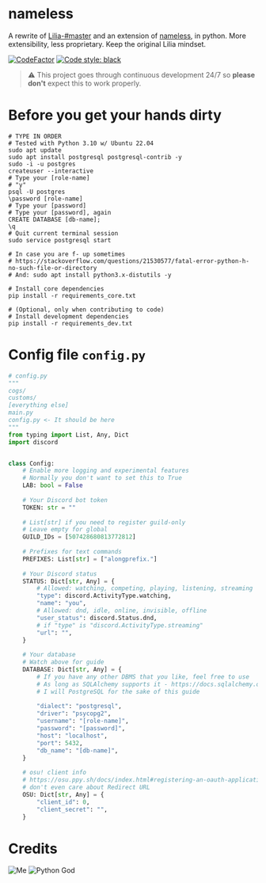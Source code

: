 # nameless

A rewrite of [Lilia-#master](https://github.com/Lilia-Workshop/Lilia/tree/master) and an extension
of [nameless](https://github.com/FoxeiZ/nameless), in python. More extensibility, less proprietary. Keep the original
Lilia mindset.

[![CodeFactor](https://www.codefactor.io/repository/github/lilia-workshop/lilia/badge/new)](https://www.codefactor.io/repository/github/lilia-workshop/lilia/overview/new)
[![Code style: black](https://img.shields.io/badge/code%20style-black-000000.svg)](https://github.com/psf/black)

> ⚠️ This project goes through continuous development 24/7 so **please don't** expect this to work properly.

# Before you get your hands dirty

```shell
# TYPE IN ORDER
# Tested with Python 3.10 w/ Ubuntu 22.04
sudo apt update
sudo apt install postgresql postgresql-contrib -y
sudo -i -u postgres
createuser --interactive
# Type your [role-name]
# "y"
psql -U postgres
\password [role-name]
# Type your [password]
# Type your [password], again
CREATE DATABASE [db-name];
\q
# Quit current terminal session
sudo service postgresql start

# In case you are f- up sometimes
# https://stackoverflow.com/questions/21530577/fatal-error-python-h-no-such-file-or-directory
# And: sudo apt install python3.x-distutils -y

# Install core dependencies
pip install -r requirements_core.txt

# (Optional, only when contributing to code)
# Install development dependencies
pip install -r requirements_dev.txt 
```

# Config file `config.py`

```python
# config.py
"""
cogs/
customs/
[everything else]
main.py
config.py <- It should be here
"""
from typing import List, Any, Dict
import discord


class Config:
    # Enable more logging and experimental features
    # Normally you don't want to set this to True
    LAB: bool = False
    
    # Your Discord bot token
    TOKEN: str = ""
    
    # List[str] if you need to register guild-only
    # Leave empty for global
    GUILD_IDs = [507428680813772812]
    
    # Prefixes for text commands
    PREFIXES: List[str] = ["alongprefix."]
    
    # Your Discord status
    STATUS: Dict[str, Any] = {
        # Allowed: watching, competing, playing, listening, streaming
        "type": discord.ActivityType.watching,
        "name": "you",
        # Allowed: dnd, idle, online, invisible, offline
        "user_status": discord.Status.dnd,
        # if "type" is "discord.ActivityType.streaming"
        "url": "",
    }
    
    # Your database
    # Watch above for guide
    DATABASE: Dict[str, Any] = {
        # If you have any other DBMS that you like, feel free to use
        # As long as SQLAlchemy supports it - https://docs.sqlalchemy.org/en/14/core/engines.html
        # I will PostgreSQL for the sake of this guide
        
        "dialect": "postgresql",
        "driver": "psycopg2",
        "username": "[role-name]",
        "password": "[password]",
        "host": "localhost",
        "port": 5432,
        "db_name": "[db-name]",
    }
    
    # osu! client info
    # https://osu.ppy.sh/docs/index.html#registering-an-oauth-application
    # don't even care about Redirect URL
    OSU: Dict[str, Any] = {
        "client_id": 0,
        "client_secret": "",
    }
```

# Credits

![Me](https://img.shields.io/badge/%E2%9D%A4%EF%B8%8FMade%20with%20love%20by-Swyrin%237193-red?style=for-the-badge&logo=discord)
![Python God](https://img.shields.io/badge/Python%20God-C%C3%A1o%20trong%20s%C3%A1ng%238029-blue?style=for-the-badge&logo=python)
